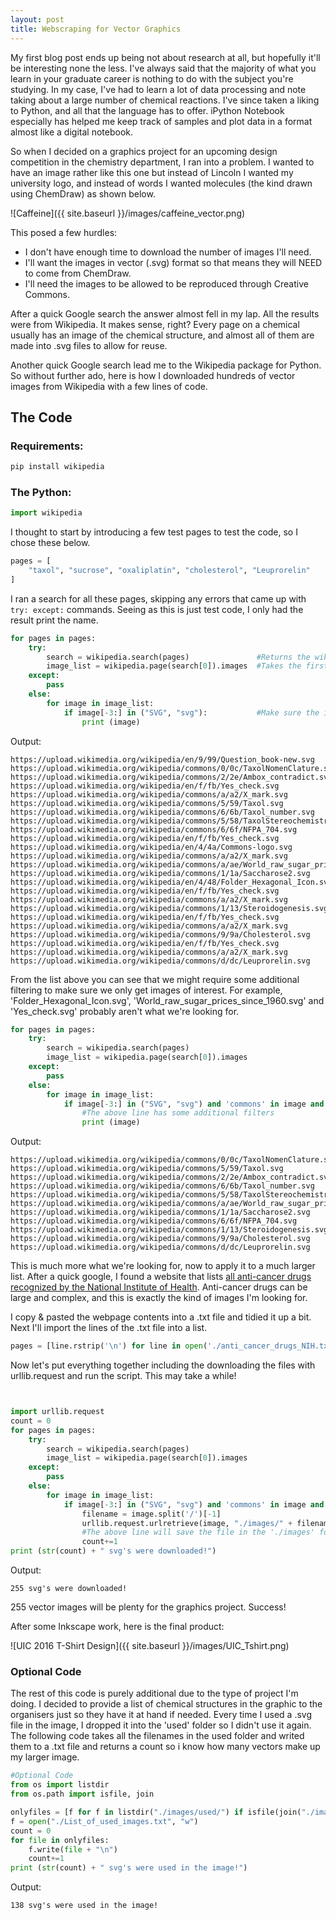 ```yaml
---
layout: post
title: Webscraping for Vector Graphics
---
```


My first blog post ends up being not about research at all, but hopefully it'll be interesting none the less. I've always said that the majority of what you learn in your graduate career is nothing to do with the subject you're studying. In my case, I've had to learn a lot of data processing and note taking about a large number of chemical reactions. I've since taken a liking to Python, and all that the language has to offer. iPython Notebook especially has helped me keep track of samples and plot data in a format almost like a digital notebook.

So when I decided on a graphics project for an upcoming design competition in the chemistry department, I ran into a problem. I wanted to have an image rather like this one but instead of Lincoln I wanted my university logo, and instead of words I wanted molecules (the kind drawn using ChemDraw) as shown below.

![Caffeine]({{ site.baseurl }}/images/caffeine_vector.png)

This posed a few hurdles:

 - I don't have enough time to download the number of images I'll need.
 - I'll want the images in vector (.svg) format so that means they will NEED to come from ChemDraw.
 - I'll need the images to be allowed to be reproduced through Creative Commons.

After a quick Google search the answer almost fell in my lap. All the results were from Wikipedia. It makes sense, right? Every page on a chemical usually has an image of the chemical structure, and almost all of them are made into .svg files to allow for reuse.

Another quick Google search lead me to the Wikipedia package for Python. So without further ado, here is how I downloaded hundreds of vector images from Wikipedia with a few lines of code.

## The Code

### Requirements:
```bash
pip install wikipedia
```

### The Python:
```python
import wikipedia
```

I thought to start by introducing a few test pages to test the code, so I chose these below.

```python
pages = [
	"taxol", "sucrose", "oxaliplatin", "cholesterol", "Leuprorelin"
]
```

I ran a search for all these pages, skipping any errors that came up with `try: except:` commands. Seeing as this is just test code, I only had the result print the name.

```python
for pages in pages:
    try:
        search = wikipedia.search(pages)               #Returns the wikipedia search as a list of actual wiki pages
        image_list = wikipedia.page(search[0]).images  #Takes the first page found by the line above and finds all the images in that page
    except:
        pass
    else:
        for image in image_list:
            if image[-3:] in ("SVG", "svg"):           #Make sure the images are only .svg format
                print (image)
```
Output:
```
https://upload.wikimedia.org/wikipedia/en/9/99/Question_book-new.svg
https://upload.wikimedia.org/wikipedia/commons/0/0c/TaxolNomenClature.svg
https://upload.wikimedia.org/wikipedia/commons/2/2e/Ambox_contradict.svg
https://upload.wikimedia.org/wikipedia/en/f/fb/Yes_check.svg
https://upload.wikimedia.org/wikipedia/commons/a/a2/X_mark.svg
https://upload.wikimedia.org/wikipedia/commons/5/59/Taxol.svg
https://upload.wikimedia.org/wikipedia/commons/6/6b/Taxol_number.svg
https://upload.wikimedia.org/wikipedia/commons/5/58/TaxolStereochemistry.svg
https://upload.wikimedia.org/wikipedia/commons/6/6f/NFPA_704.svg
https://upload.wikimedia.org/wikipedia/en/f/fb/Yes_check.svg
https://upload.wikimedia.org/wikipedia/en/4/4a/Commons-logo.svg
https://upload.wikimedia.org/wikipedia/commons/a/a2/X_mark.svg
https://upload.wikimedia.org/wikipedia/commons/a/ae/World_raw_sugar_prices_since_1960.svg
https://upload.wikimedia.org/wikipedia/commons/1/1a/Saccharose2.svg
https://upload.wikimedia.org/wikipedia/en/4/48/Folder_Hexagonal_Icon.svg
https://upload.wikimedia.org/wikipedia/en/f/fb/Yes_check.svg
https://upload.wikimedia.org/wikipedia/commons/a/a2/X_mark.svg
https://upload.wikimedia.org/wikipedia/commons/1/13/Steroidogenesis.svg
https://upload.wikimedia.org/wikipedia/en/f/fb/Yes_check.svg
https://upload.wikimedia.org/wikipedia/commons/a/a2/X_mark.svg
https://upload.wikimedia.org/wikipedia/commons/9/9a/Cholesterol.svg
https://upload.wikimedia.org/wikipedia/en/f/fb/Yes_check.svg
https://upload.wikimedia.org/wikipedia/commons/a/a2/X_mark.svg
https://upload.wikimedia.org/wikipedia/commons/d/dc/Leuprorelin.svg
```

From the list above you can see that we might require some additional filtering to make sure we only get images of interest. For example, 'Folder_Hexagonal_Icon.svg', 'World_raw_sugar_prices_since_1960.svg' and 'Yes_check.svg' probably aren't what we're looking for.

```python
for pages in pages:
    try:
        search = wikipedia.search(pages)               
        image_list = wikipedia.page(search[0]).images
    except:
        pass
    else:
        for image in image_list:
            if image[-3:] in ("SVG", "svg") and 'commons' in image and '_mark' not in image and 'Flag_' not in image:
                #The above line has some additional filters
                print (image)
```
Output:
```
https://upload.wikimedia.org/wikipedia/commons/0/0c/TaxolNomenClature.svg
https://upload.wikimedia.org/wikipedia/commons/5/59/Taxol.svg
https://upload.wikimedia.org/wikipedia/commons/2/2e/Ambox_contradict.svg
https://upload.wikimedia.org/wikipedia/commons/6/6b/Taxol_number.svg
https://upload.wikimedia.org/wikipedia/commons/5/58/TaxolStereochemistry.svg
https://upload.wikimedia.org/wikipedia/commons/a/ae/World_raw_sugar_prices_since_1960.svg
https://upload.wikimedia.org/wikipedia/commons/1/1a/Saccharose2.svg
https://upload.wikimedia.org/wikipedia/commons/6/6f/NFPA_704.svg
https://upload.wikimedia.org/wikipedia/commons/1/13/Steroidogenesis.svg
https://upload.wikimedia.org/wikipedia/commons/9/9a/Cholesterol.svg
https://upload.wikimedia.org/wikipedia/commons/d/dc/Leuprorelin.svg
```

This is much more what we're looking for, now to apply it to a much larger list. After a quick google, I found a website that lists [all anti-cancer drugs recognized by the National Institute of Health](http://www.cancer.gov/about-cancer/treatment/drugs). Anti-cancer drugs can be large and complex, and this is exactly the kind of images I'm looking for.

I copy & pasted the webpage contents into a .txt file and tidied it up a bit. Next I'll import the lines of the .txt file into a list.

```python
pages = [line.rstrip('\n') for line in open('./anti_cancer_drugs_NIH.txt')]
```

Now let's put everything together including the downloading the files with urllib.request and run the script. This may take a while!

```python


import urllib.request
count = 0
for pages in pages:
    try:
        search = wikipedia.search(pages)
        image_list = wikipedia.page(search[0]).images
    except:
        pass
    else:
        for image in image_list:
            if image[-3:] in ("SVG", "svg") and 'commons' in image and '_mark' not in image and 'Flag_' not in image:
                filename = image.split('/')[-1]
                urllib.request.urlretrieve(image, "./images/" + filename)
                #The above line will save the file in the './images' folder in whatever directory you're working in
                count+=1
print (str(count) + " svg's were downloaded!")
```
Output:
```
255 svg's were downloaded!
```

255 vector images will be plenty for the graphics project. Success!

After some Inkscape work, here is the final product:

![UIC 2016 T-Shirt Design]({{ site.baseurl }}/images/UIC_Tshirt.png)

### Optional Code

The rest of this code is purely additional due to the type of project I'm doing. I decided to provide a list of chemical structures in the graphic to the organisers just so they have it at hand if needed. Every time I used a .svg file in the image, I dropped it into the 'used' folder so I didn't use it again. The following code takes all the filenames in the used folder and writed them to a .txt file and returns a count so i know how many vectors make up my larger image.

```python
#Optional Code
from os import listdir
from os.path import isfile, join

onlyfiles = [f for f in listdir("./images/used/") if isfile(join("./images/used/", f))]
f = open("./List_of_used_images.txt", "w")
count = 0
for file in onlyfiles:
    f.write(file + "\n")
    count+=1
print (str(count) + " svg's were used in the image!")
```
Output:
```
138 svg's were used in the image!
